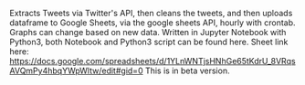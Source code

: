 Extracts Tweets via Twitter's API, then cleans the tweets, and then uploads dataframe to Google Sheets,
via the google sheets API, hourly with crontab. Graphs can change based on new data. 
Written in Jupyter Notebook with Python3, both Notebook and Python3 script can be found here.
Sheet link here: https://docs.google.com/spreadsheets/d/1YLnWNTjsHNhGe65tKdrU_8VRqsAVQmPy4hbqYWpWltw/edit#gid=0
This is in beta version.
